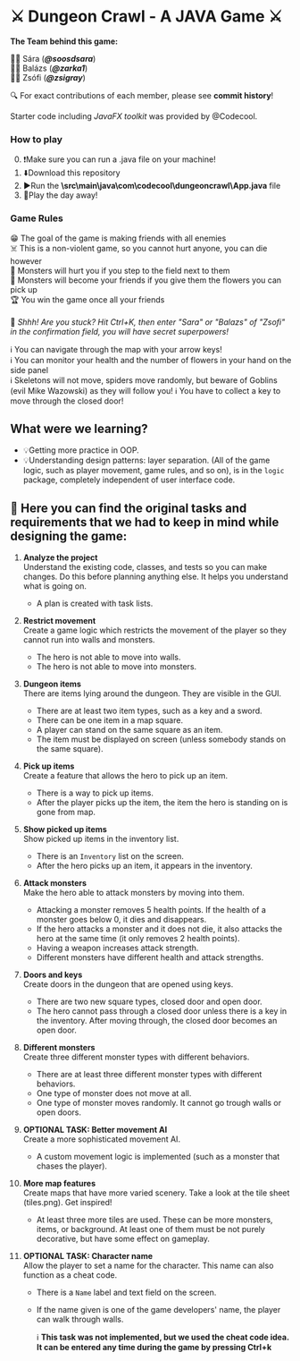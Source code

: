 
# ⚔️ Dungeon Crawl - A JAVA Game ⚔️

**The Team behind this game:**

👩‍💻 Sára (***@soosdsara***) <br>
👨‍💻 Balázs (***@zarka1***) <br>
👩‍💻 Zsófi (***@zsigray***) <br>

🔍 For exact contributions of each member, please see **commit history**!

Starter code including *JavaFX toolkit* was provided by @Codecool. 

### How to play

0. ❗Make sure you can run a .java file on your machine!
1. ⬇️Download this repository
2. ▶️Run the **\src\main\java\com\codecool\dungeoncrawl\App.java** file
3. 🌻Play the day away!

### Game Rules

😁 The goal of the game is making friends with all enemies <br>
☠️ This is a non-violent game, so you cannot hurt anyone, you can die however <br>
👾 Monsters will hurt you if you step to the field next to them <br>
🌻 Monsters will become your friends if you give them the flowers you can pick up <br>
🏆 You win the game once all your friends <br> <br>
🤫 *Shhh! Are you stuck? Hit Ctrl+K, then enter "Sara" or "Balazs" of "Zsofi" in the confirmation field, you will have secret superpowers!*


ℹ️ You can navigate through the map with your arrow keys! <br>
ℹ️ You can monitor your health and the number of flowers in your hand on the side panel <br>
ℹ️ Skeletons will not move, spiders move randomly, but beware of Goblins (evil Mike Wazowski) as they will follow you!
ℹ️ You have to collect a key to move through the closed door!

## What were we learning?

- 💡Getting more practice in OOP.
- 💡Understanding design patterns: layer separation. (All of the game logic, such as player
  movement, game rules, and so on), is in the `logic` package, completely
  independent of user interface code. 



## 📃 Here you can find the original tasks and requirements that we had to keep in mind while designing the game:

1. **Analyze the project**\
   Understand the existing code, classes, and tests so you can make changes. Do this before planning anything else. It helps you understand what is going on.
   - A plan is created with task lists.

2. **Restrict movement**\
   Create a game logic which restricts the movement of the player so they cannot run into walls and monsters.
    - The hero is not able to move into walls.
    - The hero is not able to move into monsters.

3. **Dungeon items**\
There are items lying around the dungeon. They are visible in the GUI. 
   - There are at least two item types, such as a key and a sword.
   - There can be one item in a map square.
   - A player can stand on the same square as an item.
   - The item must be displayed on screen (unless somebody stands on the same square).

4. **Pick up items**\
Create a feature that allows the hero to pick up an item.
   - There is a way to pick up items.
   - After the player picks up the item, the item the hero is standing on is gone from map.

5. **Show picked up items**\
   Show picked up items in the inventory list.
   - There is an `Inventory` list on the screen.
   - After the hero picks up an item, it appears in the inventory.

6. **Attack monsters**\
   Make the hero able to attack monsters by moving into them.
   - Attacking a monster removes 5 health points. If the health of a monster goes below 0, it dies and disappears.
   - If the hero attacks a monster and it does not die, it also attacks the hero at the same time (it only removes 2 health points).
   - Having a weapon increases attack strength.
   - Different monsters have different health and attack strengths.

7. **Doors and keys**\
   Create doors in the dungeon that are opened using keys.
   - There are two new square types, closed door and open door.
   - The hero cannot pass through a closed door unless there is a key in the inventory. After moving through, the closed door becomes an open door.

8. **Different monsters**\
   Create three different monster types with different behaviors.
    - There are at least three different monster types with different behaviors.
    - One type of monster does not move at all.
    - One type of monster moves randomly. It cannot go trough walls or open doors.

9. **OPTIONAL TASK: Better movement AI**\
   Create a more sophisticated movement AI.
    - A custom movement logic is implemented (such as a monster that chases the player).

10. **More map features**\
    Create maps that have more varied scenery. Take a look at the tile sheet (tiles.png). Get inspired!
    - At least three more tiles are used. These can be more monsters, items, or background. At least one of them must be not purely decorative, but have some effect on gameplay.

11. **OPTIONAL TASK: Character name**\
    Allow the player to set a name for the character. This name can also function as a cheat code.
    - There is a `Name` label and text field on the screen.
    - If the name given is one of the game developers' name, the player can walk through walls.
  
      ℹ️ **This task was not implemented, but we used the cheat code idea. It can be entered any time during the game by pressing Ctrl+k**


